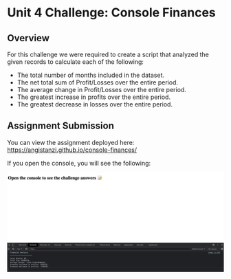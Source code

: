 # Unit 4 Challenge: Console Finances

## Overview
For this challenge we were required to create a script that analyzed the given records to calculate each of the following:
* The total number of months included in the dataset.
* The net total sum of Profit/Losses over the entire period.
* The average change in Profit/Losses over the entire period.
* The greatest increase in profits over the entire period.
* The greatest decrease in losses over the entire period.

## Assignment Submission

You can view the assignment deployed here: https://angistanzi.github.io/console-finances/

If you open the console, you will see the following: 
 
![Challenge Answers](./Screenshot%202023-01-03%20at%209.01.27%20PM.png)